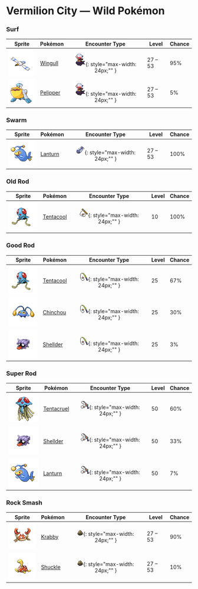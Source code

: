# Vermilion City — Wild Pokémon

### Surf

| Sprite | Pokémon | Encounter Type | Level | Chance |
|:------:|---------|:--------------:|-------|--------|
| ![Wingull](../../assets/sprites/wingull/front.gif "Wingull: It soars on updrafts without flapping its wings. It makes a nest on sheer cliffs at the sea’s edge.") | [Wingull](../../pokemon/wingull.md) | ![Surf](../../assets/encounter_types/surf.png "Surf"){: style="max-width: 24px;"" }| 27 – 53 | 95% |
| ![Pelipper](../../assets/sprites/pelipper/front.gif "Pelipper: It protects its young in its beak. It bobs on waves, resting on them on days when the waters are calm.") | [Pelipper](../../pokemon/pelipper.md) | ![Surf](../../assets/encounter_types/surf.png "Surf"){: style="max-width: 24px;"" }| 27 – 53 | 5% |

### Swarm

| Sprite | Pokémon | Encounter Type | Level | Chance |
|:------:|---------|:--------------:|-------|--------|
| ![Lanturn](../../assets/sprites/lanturn/front.gif "Lanturn: It blinds prey with an intense burst of light. With the prey incapacitated, the Pokémon swallows it in a single gulp.") | [Lanturn](../../pokemon/lanturn.md) | ![Swarm](../../assets/encounter_types/swarm.png "Swarm"){: style="max-width: 24px;"" }| 27 – 53 | 100% |

### Old Rod

| Sprite | Pokémon | Encounter Type | Level | Chance |
|:------:|---------|:--------------:|-------|--------|
| ![Tentacool](../../assets/sprites/tentacool/front.gif "Tentacool: It drifts aimlessly in waves. Very difficult to see in water, it may not be noticed until it stings.") | [Tentacool](../../pokemon/tentacool.md) | ![Old Rod](../../assets/encounter_types/old_rod.png "Old Rod"){: style="max-width: 24px;"" }| 10 | 100% |

### Good Rod

| Sprite | Pokémon | Encounter Type | Level | Chance |
|:------:|---------|:--------------:|-------|--------|
| ![Tentacool](../../assets/sprites/tentacool/front.gif "Tentacool: It drifts aimlessly in waves. Very difficult to see in water, it may not be noticed until it stings.") | [Tentacool](../../pokemon/tentacool.md) | ![Good Rod](../../assets/encounter_types/good_rod.png "Good Rod"){: style="max-width: 24px;"" }| 25 | 67% |
| ![Chinchou](../../assets/sprites/chinchou/front.gif "Chinchou: On the dark ocean floor, its only means of communication is its constantly flashing lights.") | [Chinchou](../../pokemon/chinchou.md) | ![Good Rod](../../assets/encounter_types/good_rod.png "Good Rod"){: style="max-width: 24px;"" }| 25 | 30% |
| ![Shellder](../../assets/sprites/shellder/front.gif "Shellder: Grains of sand trapped in its shells mix with its body fluids to form beautiful pearls.") | [Shellder](../../pokemon/shellder.md) | ![Good Rod](../../assets/encounter_types/good_rod.png "Good Rod"){: style="max-width: 24px;"" }| 25 | 3% |

### Super Rod

| Sprite | Pokémon | Encounter Type | Level | Chance |
|:------:|---------|:--------------:|-------|--------|
| ![Tentacruel](../../assets/sprites/tentacruel/front.gif "Tentacruel: In battle, it extends all 80 of its tentacles to entrap its opponent inside a poisonous net.") | [Tentacruel](../../pokemon/tentacruel.md) | ![Super Rod](../../assets/encounter_types/super_rod.png "Super Rod"){: style="max-width: 24px;"" }| 50 | 60% |
| ![Shellder](../../assets/sprites/shellder/front.gif "Shellder: Grains of sand trapped in its shells mix with its body fluids to form beautiful pearls.") | [Shellder](../../pokemon/shellder.md) | ![Super Rod](../../assets/encounter_types/super_rod.png "Super Rod"){: style="max-width: 24px;"" }| 50 | 33% |
| ![Lanturn](../../assets/sprites/lanturn/front.gif "Lanturn: It blinds prey with an intense burst of light. With the prey incapacitated, the Pokémon swallows it in a single gulp.") | [Lanturn](../../pokemon/lanturn.md) | ![Super Rod](../../assets/encounter_types/super_rod.png "Super Rod"){: style="max-width: 24px;"" }| 50 | 7% |

### Rock Smash

| Sprite | Pokémon | Encounter Type | Level | Chance |
|:------:|---------|:--------------:|-------|--------|
| ![Krabby](../../assets/sprites/krabby/front.gif "Krabby: The pincers break off easily. If it loses a pincer, it somehow becomes incapable of walking sideways.") | [Krabby](../../pokemon/krabby.md) | ![Rock Smash](../../assets/encounter_types/rock_smash.png "Rock Smash"){: style="max-width: 24px;"" }| 27 – 53 | 90% |
| ![Shuckle](../../assets/sprites/shuckle/front.gif "Shuckle: It stores berries inside its shell. To avoid attacks, it hides beneath rocks and remains completely still.") | [Shuckle](../../pokemon/shuckle.md) | ![Rock Smash](../../assets/encounter_types/rock_smash.png "Rock Smash"){: style="max-width: 24px;"" }| 27 – 53 | 10% |

